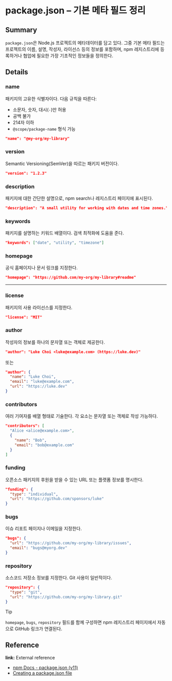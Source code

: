 # package.json – 기본 메타 필드 정리
<!-- 
이 노트는 package.json의 기본 메타 필드들을 정리한 것이다.
이 필드들은 프로젝트의 정체성과 공개 정보(metadata)를 표현하며, 대부분 `npm init`으로 생성되는 항목들이다.
 -->

## Summary
`package.json`은 Node.js 프로젝트의 메타데이터를 담고 있다. 그중 기본 메타 필드는 프로젝트의 이름, 설명, 작성자, 라이선스 등의 정보를 포함하며, npm 레지스트리에 등록하거나 협업에 필요한 가장 기초적인 정보들을 정의한다.

## Details

### name
패키지의 고유한 식별자이다. 다음 규칙을 따른다:

- 소문자, 숫자, 대시(`-`)만 허용
- 공백 불가
- 214자 이하
- `@scope/package-name` 형식 가능

```json
"name": "@my-org/my-library"
````

### version

Semantic Versioning(SemVer)을 따르는 패키지 버전이다.

```json
"version": "1.2.3"
```

### description

패키지에 대한 간단한 설명으로, npm search나 레지스트리 페이지에 표시된다.

```json
"description": "A small utility for working with dates and time zones."
```

### keywords

패키지를 설명하는 키워드 배열이다. 검색 최적화에 도움을 준다.

```json
"keywords": ["date", "utility", "timezone"]
```

### homepage

공식 홈페이지나 문서 링크를 지정한다.

```json
"homepage": "https://github.com/my-org/my-library#readme"
```

---

### license

패키지의 사용 라이선스를 지정한다.

```json
"license": "MIT"
```

### author

작성자의 정보를 하나의 문자열 또는 객체로 제공한다.

```json
"author": "Luke Choi <luke@example.com> (https://luke.dev)"
```

또는

```json
"author": {
  "name": "Luke Choi",
  "email": "luke@example.com",
  "url": "https://luke.dev"
}
```

### contributors

여러 기여자를 배열 형태로 기술한다. 각 요소는 문자열 또는 객체로 작성 가능하다.

```json
"contributors": [
  "Alice <alice@example.com>",
  {
    "name": "Bob",
    "email": "bob@example.com"
  }
]
```

### funding

오픈소스 패키지의 후원을 받을 수 있는 URL 또는 플랫폼 정보를 명시한다.

```json
"funding": {
  "type": "individual",
  "url": "https://github.com/sponsors/luke"
}
```

### bugs

이슈 리포트 페이지나 이메일을 지정한다.

```json
"bugs": {
  "url": "https://github.com/my-org/my-library/issues",
  "email": "bugs@myorg.dev"
}
```

### repository

소스코드 저장소 정보를 지정한다. Git 사용이 일반적이다.

```json
"repository": {
  "type": "git",
  "url": "https://github.com/my-org/my-library.git"
}
```

> [!TIP]
> `homepage`, `bugs`, `repository` 필드를 함께 구성하면 npm 레지스트리 페이지에서 자동으로 GitHub 링크가 연결된다.

## Reference

**link:** External reference

* [npm Docs - package.json (v11)](https://docs.npmjs.com/cli/v11/configuring-npm/package-json)
* [Creating a package.json file](https://docs.npmjs.com/creating-a-package-json-file)
